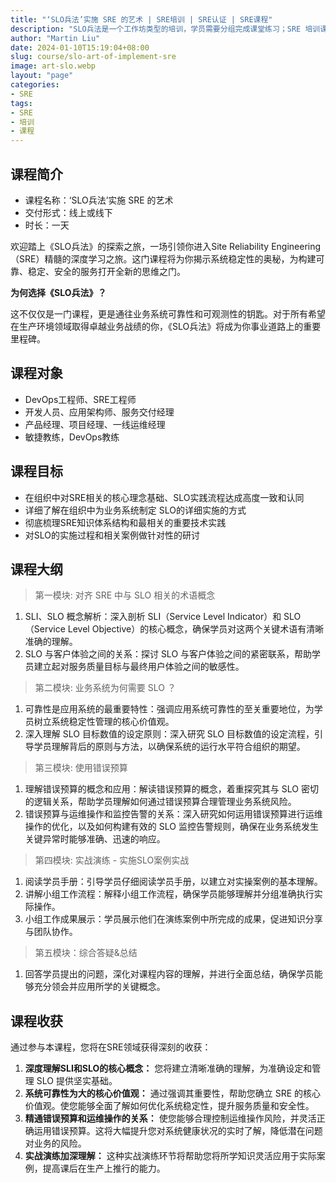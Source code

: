 ```yaml
---
title: "‘SLO兵法’实施 SRE 的艺术 | SRE培训 | SRE认证 | SRE课程"
description: "SLO兵法是一个工作坊类型的培训，学员需要分组完成课堂练习；SRE 培训课程，线上下线，公开课，企业内训。"
author: "Martin Liu"
date: 2024-01-10T15:19:04+08:00
slug: course/slo-art-of-implement-sre
image: art-slo.webp
layout: "page"
categories:
- SRE
tags:
- SRE
- 培训
- 课程
---
```


## 课程简介

* 课程名称：‘SLO兵法’实施 SRE 的艺术
* 交付形式：线上或线下
* 时长：一天

欢迎踏上《SLO兵法》的探索之旅，一场引领你进入Site Reliability Engineering（SRE）精髓的深度学习之旅。这门课程将为你揭示系统稳定性的奥秘，为构建可靠、稳定、安全的服务打开全新的思维之门。

**为何选择《SLO兵法》？**

这不仅仅是一门课程，更是通往业务系统可靠性和可观测性的钥匙。对于所有希望在生产环境领域取得卓越业务战绩的你，《SLO兵法》将成为你事业道路上的重要里程碑。

## 课程对象

* DevOps工程师、SRE工程师
* 开发人员、应用架构师、服务交付经理
* 产品经理、项目经理、一线运维经理
* 敏捷教练，DevOps教练

## 课程目标

* 在组织中对SRE相关的核心理念基础、SLO实践流程达成高度一致和认同
* 详细了解在组织中为业务系统制定 SLO的详细实施的方式
* 彻底梳理SRE知识体系结构和最相关的重要技术实践
* 对SLO的实施过程和相关案例做针对性的研讨

## 课程大纲

> 第一模块: 对齐 SRE 中与 SLO 相关的术语概念

1. SLI、SLO 概念解析：深入剖析 SLI（Service Level Indicator）和 SLO（Service Level Objective）的核心概念，确保学员对这两个关键术语有清晰准确的理解。
2. SLO 与客户体验之间的关系：探讨 SLO 与客户体验之间的紧密联系，帮助学员建立起对服务质量目标与最终用户体验之间的敏感性。

> 第二模块: 业务系统为何需要 SLO ？

1. 可靠性是应用系统的最重要特性：强调应用系统可靠性的至关重要地位，为学员树立系统稳定性管理的核心价值观。
2. 深入理解 SLO 目标数值的设定原则：深入研究 SLO 目标数值的设定流程，引导学员理解背后的原则与方法，以确保系统的运行水平符合组织的期望。

> 第三模块: 使用错误预算

1. 理解错误预算的概念和应用：解读错误预算的概念，着重探究其与 SLO 密切的逻辑关系，帮助学员理解如何通过错误预算合理管理业务系统风险。
2. 错误预算与运维操作和监控告警的关系：深入研究如何运用错误预算进行运维操作的优化，以及如何构建有效的 SLO 监控告警规则，确保在业务系统发生关键异常时能够准确、迅速的响应。

> 第四模块: 实战演练 - 实施SLO案例实战

1. 阅读学员手册：引导学员仔细阅读学员手册，以建立对实操案例的基本理解。
2. 讲解小组工作流程：解释小组工作流程，确保学员能够理解并分组准确执行实际操作。
3. 小组工作成果展示：学员展示他们在演练案例中所完成的成果，促进知识分享与团队协作。

> 第五模块：综合答疑&总结

1. 回答学员提出的问题，深化对课程内容的理解，并进行全面总结，确保学员能够充分领会并应用所学的关键概念。

## 课程收获

通过参与本课程，您将在SRE领域获得深刻的收获：

1. **深度理解SLI和SLO的核心概念：** 您将建立清晰准确的理解，为准确设定和管理 SLO 提供坚实基础。
2. **系统可靠性为大的核心价值观：** 通过强调其重要性，帮助您确立 SRE 的核心价值观。使您能够全面了解如何优化系统稳定性，提升服务质量和安全性。
3. **精通错误预算和运维操作的关系：** 使您能够合理控制运维操作风险，并灵活正确运用错误预算。这将大幅提升您对系统健康状况的实时了解，降低潜在问题对业务的风险。
4. **实战演练加深理解：** 这种实战演练环节将帮助您将所学知识灵活应用于实际案例，提高课后在生产上推行的能力。
